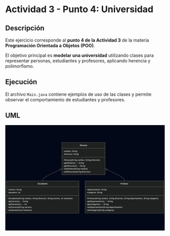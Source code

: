 # Actividad 3 - Punto 4: Universidad

## Descripción

Este ejercicio corresponde al **punto 4 de la Actividad 3** de la materia **Programación Orientada a Objetos (POO)**.

El objetivo principal es **modelar una universidad** utilizando clases para representar personas, estudiantes y profesores, aplicando herencia y polimorfismo.

## Ejecución

El archivo `Main.java` contiene ejemplos de uso de las clases y permite observar el comportamiento de estudiantes y profesores.

## UML

![Diagrama de clases](UML.png)
